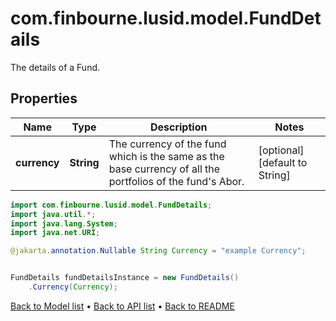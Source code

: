 # com.finbourne.lusid.model.FundDetails
The details of a Fund.

## Properties

Name | Type | Description | Notes
------------ | ------------- | ------------- | -------------
**currency** | **String** | The currency of the fund which is the same as the base currency of all the portfolios of the fund&#39;s Abor. | [optional] [default to String]

```java
import com.finbourne.lusid.model.FundDetails;
import java.util.*;
import java.lang.System;
import java.net.URI;

@jakarta.annotation.Nullable String Currency = "example Currency";


FundDetails fundDetailsInstance = new FundDetails()
    .Currency(Currency);
```


[Back to Model list](../README.md#documentation-for-models) &#8226; [Back to API list](../README.md#documentation-for-api-endpoints) &#8226; [Back to README](../README.md)
